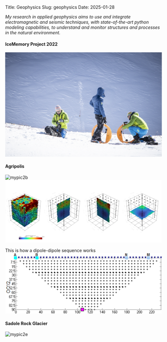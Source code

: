 Title: Geophysics
Slug: geophysics
Date: 2025-01-28

_My research in applied geophysics aims to use and integrate electromagnetic and seismic techniques, with state-of-the-art python modeling capabilities, to understand and monitor structures and processes in the natural environment._  

#### IceMemory Project 2022
![mypic2a](../images/icememory.jpg)

#### Agripolis
![mypic2b](../images/agripolis.jpg)
![mypic2c](../images/st1T0.png)



This is how a dipole-dipole sequence works
![mypic2d](../images/dd.gif)

#### Sadole Rock Glacier
![mypic2e](../images/sadole.gif)